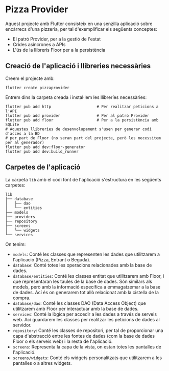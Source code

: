 # Pizza Provider

Aquest projecte amb Flutter consisteix en una senzilla aplicació sobre encàrrecs d'una pizzeria, per tal d'exemplificar els següents conceptes:

* El patró Provider, per a la gestió de l'estat
* Crides asíncrones a APIs
* L'ús de la llibrerís Floor per a la persistència

## Creació de l'aplicació i llibreries necessàries

Creem el projecte amb:

```
flutter create pizzaprovider
```

Entrem dins la carpeta creada i instal·lem les llibreríes necessàries:

```
flutter pub add http                    # Per realitzar peticions a l'API
flutter pub add provider                # Per al patró Provider
flutter pub add floor                   # Per a la persistència amb SQLite
# Aquestes llibreries de desenvolupament s'usen per generar codi d'accés a la BD
# per part de Floor (no seran part del projecte, però les necessitem per al generador)
flutter pub add dev:floor-generator     
flutter pub add dev:build_runner
```

## Carpetes de l'aplicació

La carpeta `lib` amb el codi font de l'aplicació s'estructura en les següents carpetes:


```
lib
├── database
│   ├── dao
│   └── entities
├── models
├── providers
├── repository
├── screens
│   └── widgets
└── services
```

On tenim:

* `models`: Conté les classes que representen les dades que utilitzarem a l'aplicació (Pizza, Entrant o Beguda).
* `database`: Conté totes les operacions relacionades amb la base de dades.
* `database/entities`: Conté les classes entitat que utilitzarem amb Floor, i que representaran les taules de la base de dades. Són similars als models, però amb la informació específica a emmagatzemar a la base de dades. Ací és on generarem tot allò relacionat amb la cistella de la compra.
* `database/dao`: Conté les classes DAO (Data Access Object) que utilitzarem amb Floor per interactuar amb la base de dades.
* `services`: Conté la lògica per accedir a les dades a través de serveis web. Ací guardarem les classes per realitzar les peticions de dades al servidor.
* `repository`: Conté les classes de repositori, per tal de proporcionar una capa d'abstracció entre les fontes de dades (com la base de dades Floor o els serveis web) i la resta de l'aplicació.
* `screens`: Representa la capa de la vista, on estan totes les pantalles de l'aplicació.
* `screens/widgets`: Conté els widgets personalitzats que utilitzarem a les pantalles o a altres widgets.





